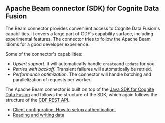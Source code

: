 ## Apache Beam connector (SDK) for Cognite Data Fusion

The Beam connector provides convenient access to Cognite Data Fusion's capabilities. It covers a large part of CDF's
capability surface, including experimental features. The connector tries to follow the Apache Beam idioms for a good 
developer experience.

Some of the connector's capabilities:
- _Upsert support_. It will automatically handle `create`and `update` for you.
- _Retries with backoff_. Transient failures will automatically be retried.
- _Performance optimization_. The connector will handle batching and parallelization of requests per worker.

The Apache Beam connector is built on top of the [Java SDK for Cognite Data Fusion](https://github.com/cognitedata/cdf-sdk-java) 
and follows the structure of the SDK, which again follows the structure of the [CDF REST API](https://docs.cognite.com/api/v1/). 


- [Client configuration. How to setup authentication.](authentication.md)
- [Reading and writing data](readAndWriteData.md)